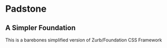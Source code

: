 # Padstone
## A Simpler Foundation

This is a barebones simplified version of Zurb/Foundation CSS Framework